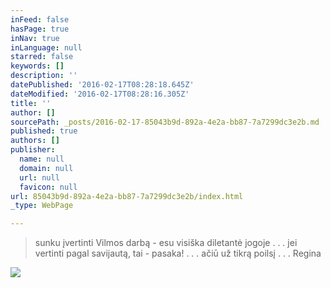 ```yaml
---
inFeed: false
hasPage: true
inNav: true
inLanguage: null
starred: false
keywords: []
description: ''
datePublished: '2016-02-17T08:28:18.645Z'
dateModified: '2016-02-17T08:28:16.305Z'
title: ''
author: []
sourcePath: _posts/2016-02-17-85043b9d-892a-4e2a-bb87-7a7299dc3e2b.md
published: true
authors: []
publisher:
  name: null
  domain: null
  url: null
  favicon: null
url: 85043b9d-892a-4e2a-bb87-7a7299dc3e2b/index.html
_type: WebPage

---
```

> sunku įvertinti Vilmos darbą - esu visiška diletantė jogoje . . . jei vertinti pagal savijautą, tai - pasaka! . . . ačiū už tikrą poilsį . . . Regina

![](https://s3-us-west-2.amazonaws.com/the-grid-img/p/c76a4d4ea28c69c4969bba75600dfbfd0316c536.jpg)
